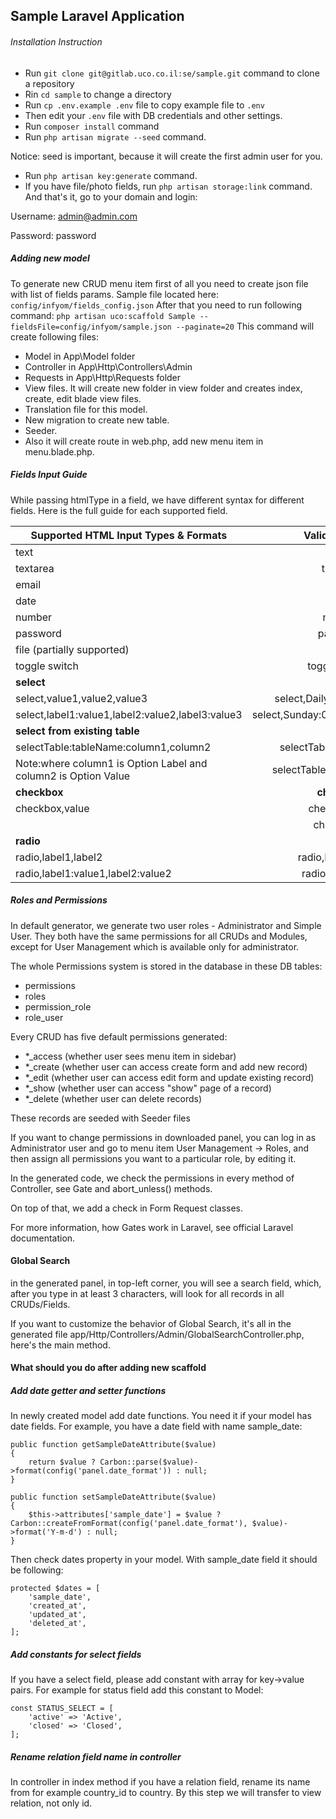 ## Sample Laravel Application

###### Installation Instruction
- Run `git clone git@gitlab.uco.co.il:se/sample.git` command to clone a repository
- Rin `cd sample` to change a directory
- Run `cp .env.example .env` file to copy example file to `.env`
- Then edit your `.env` file with DB credentials and other settings.
- Run `composer install` command
- Run `php artisan migrate --seed` command.

Notice: seed is important, because it will create the first admin user for you.
- Run `php artisan key:generate` command.
- If you have file/photo fields, run `php artisan storage:link` command.
And that's it, go to your domain and login:

Username:	admin@admin.com

Password:	password

##### Adding new model

To generate new CRUD menu item first of all you need to create json file with list of fields params. Sample file located here:
`config/infyom/fields_config.json`
After that you need to run following command:
`php artisan uco:scaffold Sample --fieldsFile=config/infyom/sample.json --paginate=20`
This command will create following files:
- Model in App\Model folder
- Controller in App\Http\Controllers\Admin
- Requests in App\Http\Requests folder
- View files. It will create new folder in view folder and creates index, create, edit blade view files.
- Translation file for this model.
- New migration to create new table.
- Seeder.
- Also it will create route in web.php, add new menu item in menu.blade.php.

##### Fields Input Guide

While passing htmlType in a field, we have different syntax for different fields. Here is the full guide for each supported field.

| Supported HTML Input Types & Formats   |      Valid Examples      |
|----------|:-------------:|
| text |  text |
| textarea |    textarea   |
| email | email |
| date | date |
| number | number |
| password | password |
| file (partially supported) | file |
| toggle switch | toggle-switch |
| **select** |
|  select,value1,value2,value3 | select,Daily,Weekly,Monthly                 
|  select,label1:value1,label2:value2,label3:value3 | select,Sunday:0,Monday:1,Tuesday:2
| **select from existing table** |
|  selectTable:tableName:column1,column2 | selectTable:users:name,id
|  Note:where column1 is Option Label and column2 is Option Value | selectTable:categories:title,id
| **checkbox** | **checkbox**             
|  checkbox,value | checkbox,yes
| |  checkbox,1
| **radio** |
|  radio,label1,label2 | radio,Male,Female
|  radio,label1:value1,label2:value2 | radio,Yes:1,No:0

##### Roles and Permissions

In default generator, we generate two user roles - Administrator and Simple User. They both have the same permissions for all CRUDs and Modules, except for User Management which is available only for administrator.

The whole Permissions system is stored in the database in these DB tables:
- permissions
- roles
- permission_role
- role_user

Every CRUD has five default permissions generated:
- *_access (whether user sees menu item in sidebar)
- *_create (whether user can access create form and add new record)
- *_edit (whether user can access edit form and update existing record)
- *_show (whether user can access "show" page of a record)
- *_delete (whether user can delete records)

These records are seeded with Seeder files

 If you want to change permissions in downloaded panel, you can log in as Administrator user and go to menu item User Management -> Roles, and then assign all permissions you want to a particular role, by editing it.
 
 In the generated code, we check the permissions in every method of Controller, see Gate and abort_unless() methods.
 
 On top of that, we add a check in Form Request classes.
 
 For more information, how Gates work in Laravel, see official Laravel documentation.

#### Global Search
in the generated panel, in top-left corner, you will see a search field, which, after you type in at least 3 characters, will look for all records in all CRUDs/Fields.

If you want to customize the behavior of Global Search, it's all in the generated file app/Http/Controllers/Admin/GlobalSearchController.php, here's the main method.

#### What should you do after adding new scaffold
##### Add date getter and setter functions
In newly created model add date functions. You need it if your model has date fields. For example, you have a date field with name sample_date:

    public function getSampleDateAttribute($value)
    {
        return $value ? Carbon::parse($value)->format(config('panel.date_format')) : null;
    }

    public function setSampleDateAttribute($value)
    {
        $this->attributes['sample_date'] = $value ? Carbon::createFromFormat(config('panel.date_format'), $value)->format('Y-m-d') : null;
    }

Then check dates property in your model. With sample_date field it should be following:

    protected $dates = [
        'sample_date',
        'created_at',
        'updated_at',
        'deleted_at',
    ];

##### Add constants for select fields
If you have a select field, please add constant with array for key->value pairs. For example for status field add this constant to Model:

    const STATUS_SELECT = [
        'active' => 'Active',
        'closed' => 'Closed',
    ];

##### Rename relation field name in controller
In controller in index method if you have a relation field, rename its name from for example country_id to country. By this step we will transfer to view relation, not only id.
